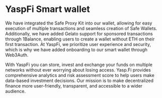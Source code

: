 # YaspFi Smart wallet

We have integrated the Safe Proxy Kit into our wallet, allowing for easy execution of multiple transactions and seamless creation of Safe Wallets. Additionally, we have added Gelato support for sponsored transactions through 1Balance, enabling users to create a wallet without ETH on their first transaction. At YaspFi, we prioritize user experience and security, which is why we have added onboarding to our smart wallet through Web3Auth.

With YaspFi you can store, invest and exchange your funds on multiple networks without ever worrying about losing access. Yasp.Fi provides comprehensive analytics and risk assessment score to help users make data-based investment decisions. Our mission is to make decentralized finance more user-friendly, transparent, and accessible to a wider audience.
